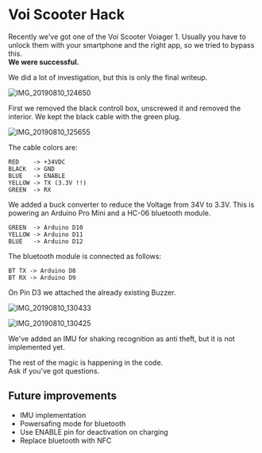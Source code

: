 # Voi Scooter Hack

Recently we've got one of the Voi Scooter Voiager 1.
Usually you have to unlock them with your smartphone and the right app, so we tried to bypass this.  
**We were successful.**

We did a lot of investigation, but this is only the final writeup.

![IMG_20190810_124650](https://user-images.githubusercontent.com/53583708/62821286-015cc180-bb73-11e9-92af-c33dca10b4fa.jpg)

First we removed the black controll box, unscrewed it and removed the interior. We kept the black cable with the green plug. 

![IMG_20190810_125655](https://user-images.githubusercontent.com/53583708/62821347-bf804b00-bb73-11e9-9658-e9b63131ea33.jpg)

The cable colors are: 

```
RED    -> +34VDC  
BLACK  -> GND  
BLUE   -> ENABLE  
YELLOW -> TX (3.3V !!)  
GREEN  -> RX  
```

We added a buck converter to reduce the Voltage from 34V to 3.3V. 
This is powering an Arduino Pro Mini and a HC-06 bluetooth module. 

```
GREEN  -> Arduino D10  
YELLOW -> Arduino D11  
BLUE   -> Arduino D12  
```

The bluetooth module is connected as follows: 

```
BT TX -> Arduino D8  
BT RX -> Arduino D9  
```

On Pin D3 we attached the already existing Buzzer. 

![IMG_20190810_130433](https://user-images.githubusercontent.com/53583708/62821441-26523400-bb75-11e9-964a-fd15916d9900.jpg)

![IMG_20190810_130425](https://user-images.githubusercontent.com/53583708/62821484-f22b4300-bb75-11e9-830d-130dfea5b490.jpg)

We've added an IMU for shaking recognition as anti theft, but it is not implemented yet. 

The rest of the magic is happening in the code.  
Ask if you've got questions.   

## Future improvements

- IMU implementation
- Powersafing mode for bluetooth
- Use ENABLE pin for deactivation on charging
- Replace bluetooth with NFC

